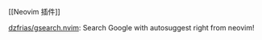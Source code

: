 

[[Neovim 插件]]

[dzfrias/gsearch.nvim](https://github.com/dzfrias/gsearch.nvim): Search Google with autosuggest right from neovim!









